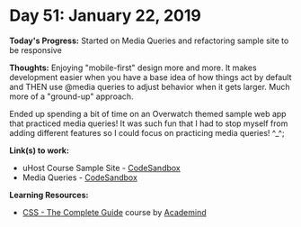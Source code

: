 # Day 51: January 22, 2019

**Today's Progress:** Started on Media Queries and refactoring sample site to be responsive

**Thoughts:** Enjoying "mobile-first" design more and more. It makes development easier when you have a base idea of how things act by default and THEN use @media queries to adjust behavior when it gets larger. Much more of a "ground-up" approach.

Ended up spending a bit of time on an Overwatch themed sample web app that practiced media queries! It was such fun that I had to stop myself from adding different features so I could focus on practicing media queries! ^_^;

**Link(s) to work:**
* uHost Course Sample Site - [CodeSandbox](https://codesandbox.io/embed/881n9xljn8?view=preview)
* Media Queries - [CodeSandbox](https://codesandbox.io/embed/l7vy2qrw29?view=preview)

**Learning Resources:**
* [CSS - The Complete Guide](https://www.udemy.com/css-the-complete-guide-incl-flexbox-grid-sass/) course by [Academind](https://www.academind.com/)